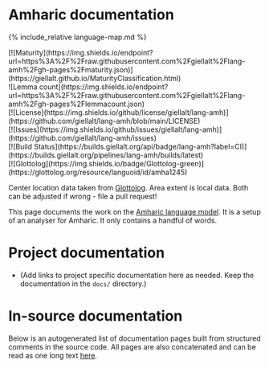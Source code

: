 # Amharic documentation

<div class="twocolumn map" markdown="1">

{% include_relative language-map.md %}

<div class="badges" markdown="1">
[![Maturity](https://img.shields.io/endpoint?url=https%3A%2F%2Fraw.githubusercontent.com%2Fgiellalt%2Flang-amh%2Fgh-pages%2Fmaturity.json)](https://giellalt.github.io/MaturityClassification.html) <br/>
![Lemma count](https://img.shields.io/endpoint?url=https%3A%2F%2Fraw.githubusercontent.com%2Fgiellalt%2Flang-amh%2Fgh-pages%2Flemmacount.json) <br/>
[![License](https://img.shields.io/github/license/giellalt/lang-amh)](https://github.com/giellalt/lang-amh/blob/main/LICENSE) <br/>
[![Issues](https://img.shields.io/github/issues/giellalt/lang-amh)](https://github.com/giellalt/lang-amh/issues) <br/>
[![Build Status](https://builds.giellalt.org/api/badge/lang-amh?label=CI)](https://builds.giellalt.org/pipelines/lang-amh/builds/latest) <br/>
[![Glottolog](https://img.shields.io/badge/Glottolog-green)](https://glottolog.org/resource/languoid/id/amha1245)
</div>

Center location data taken from [Glottolog](https://glottolog.org/). Area extent is local data. Both can be adjusted if wrong - file a pull request!

</div>

This page documents the work on the [Amharic language model](https://github.com/giellalt/lang-amh). 
It is a setup of an analyser for Amharic.
It only contains a handful of words.

# Project documentation

* (Add links to project specific documentation here as needed. Keep the documentation in the `docs/` directory.)

# In-source documentation

Below is an autogenerated list of documentation pages built from structured comments in the source code. All pages are also concatenated and can be read as one long text [here](amh.md).

